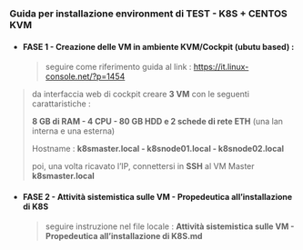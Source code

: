 ### Guida per installazione environment di TEST  - K8S + CENTOS KVM



* #### FASE 1 - Creazione delle VM in ambiente KVM/Cockpit (ubutu based) :

  > seguire come riferimento guida al link : https://it.linux-console.net/?p=1454

> da interfaccia web di cockpit creare **3 VM** con le seguenti carattaristiche :
>
> **8 GB di RAM - 4 CPU - 80 GB HDD e 2 schede di rete ETH** (una lan interna e una esterna)
>
> Hostname : **k8smaster.local - k8snode01.local - k8snode02.local**
>
> poi, una volta ricavato l’IP, connettersi in **SSH** al VM Master **k8smaster.local** 

* #### FASE 2 - Attività sistemistica sulle VM - Propedeutica all’installazione di K8S

  > seguire instruzione nel file locale : **Attività sistemistica sulle VM - Propedeutica all’installazione di K8S.md**


